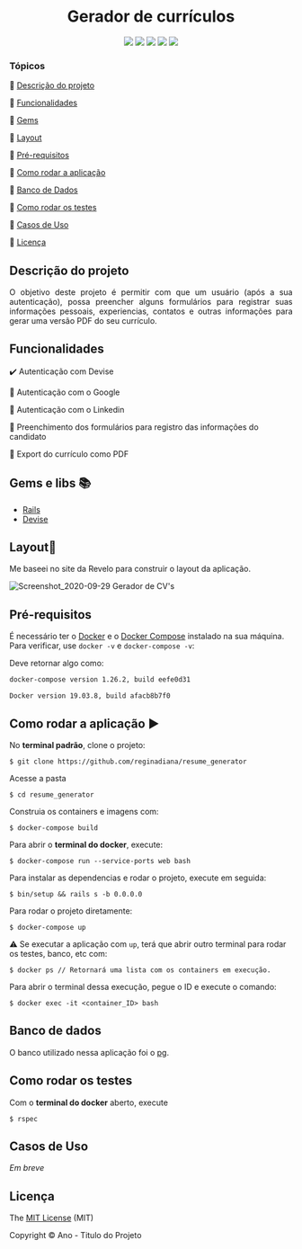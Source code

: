 <h1 align="center">Gerador de currículos</h1> 

<p align="center">
  <img src="http://img.shields.io/static/v1?label=License&message=MIT&color=green&style=for-the-badge"/>
  <img src="http://img.shields.io/static/v1?label=Ruby&message=2.6.3&color=red&style=for-the-badge&logo=ruby"/>
  <img src="http://img.shields.io/static/v1?label=Ruby%20On%20Rails%20&message=6.0.2.2&color=red&style=for-the-badge&logo=ruby"/>
  <img src="http://img.shields.io/static/v1?label=TESTES&message=%3E20&color=GREEN&style=for-the-badge"/>
  <img src="http://img.shields.io/static/v1?label=STATUS&message=EM%20DESENVOLVIMENTO&color=RED&style=for-the-badge"/>
</p>

### Tópicos 

:small_blue_diamond: [Descrição do projeto](#descrição-do-projeto)

:small_blue_diamond: [Funcionalidades](#funcionalidades)

:small_blue_diamond: [Gems](#gems-e-libs-books)

:small_blue_diamond: [Layout](#layout-dash)

:small_blue_diamond: [Pré-requisitos](#pré-requisitos)

:small_blue_diamond: [Como rodar a aplicação](#como-rodar-a-aplicação-arrow_forward)

:small_blue_diamond: [Banco de Dados](#banco-de-dados)

:small_blue_diamond: [Como rodar os testes](#como-rodar-os-testes)

:small_blue_diamond: [Casos de Uso](#casos-de-uso)

:small_blue_diamond: [Licença](#licença)

## Descrição do projeto 

<p align="justify">
  O objetivo deste projeto é permitir com que um usuário (após a sua autenticação), possa preencher alguns formulários para registrar suas informações pessoais, experiencias, contatos e outras informações para gerar uma versão PDF do seu currículo. 
</p>

## Funcionalidades

:heavy_check_mark: Autenticação com Devise

:memo: Autenticação com o Google

:memo: Autenticação com o Linkedin

:memo: Preenchimento dos formulários para registro das informações do candidato 

:memo: Export do currículo como PDF

## Gems e libs :books:

- [Rails](https://rubyonrails.org/)
- [Devise](https://github.com/heartcombo/devise)

## Layout:dash:

Me baseei no site da Revelo para construir o layout da aplicação. 

![Screenshot_2020-09-29 Gerador de CV's](https://user-images.githubusercontent.com/46378210/94550566-4f76cd80-022a-11eb-92b4-f981fe93506c.png)

## Pré-requisitos

É necessário ter o [Docker](https://docs.docker.com/engine/install/ubuntu/) e o [Docker Compose](https://docs.docker.com/compose/install/) instalado na sua máquina. Para verificar, use `docker -v` e `docker-compose -v`:

Deve retornar algo como:

```bash
docker-compose version 1.26.2, build eefe0d31
```

```
Docker version 19.03.8, build afacb8b7f0
```

## Como rodar a aplicação :arrow_forward:

No **terminal padrão**, clone o projeto: 

```
$ git clone https://github.com/reginadiana/resume_generator
```

Acesse a pasta

```
$ cd resume_generator
```

Construia os containers e imagens com: 

```
$ docker-compose build
```

Para abrir o **terminal do docker**, execute:

```
$ docker-compose run --service-ports web bash
```

Para instalar as dependencias e rodar o projeto, execute em seguida:

```
$ bin/setup && rails s -b 0.0.0.0
```

Para rodar o projeto diretamente:
```
$ docker-compose up 
```

:warning: Se executar a aplicação com ```up```, terá que abrir outro terminal para rodar os testes, banco, etc com:
```
$ docker ps // Retornará uma lista com os containers em execução. 
```
Para abrir o terminal dessa execução, pegue o ID e execute o comando:
```
$ docker exec -it <container_ID> bash
```

## Banco de dados

O banco utilizado nessa aplicação foi o [pg](https://guides.rubyonrails.org/active_record_postgresql.html). 

## Como rodar os testes

Com o **terminal do docker** aberto, execute

```
$ rspec
```

## Casos de Uso

_Em breve_


## Licença 

The [MIT License]() (MIT)

Copyright :copyright: Ano - Titulo do Projeto
